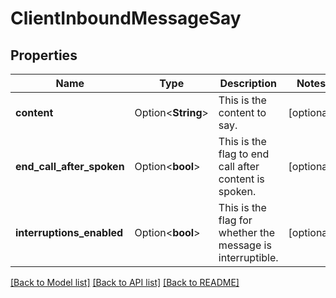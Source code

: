 # ClientInboundMessageSay

## Properties

Name | Type | Description | Notes
------------ | ------------- | ------------- | -------------
**content** | Option<**String**> | This is the content to say. | [optional]
**end_call_after_spoken** | Option<**bool**> | This is the flag to end call after content is spoken. | [optional]
**interruptions_enabled** | Option<**bool**> | This is the flag for whether the message is interruptible. | [optional]

[[Back to Model list]](../README.md#documentation-for-models) [[Back to API list]](../README.md#documentation-for-api-endpoints) [[Back to README]](../README.md)


